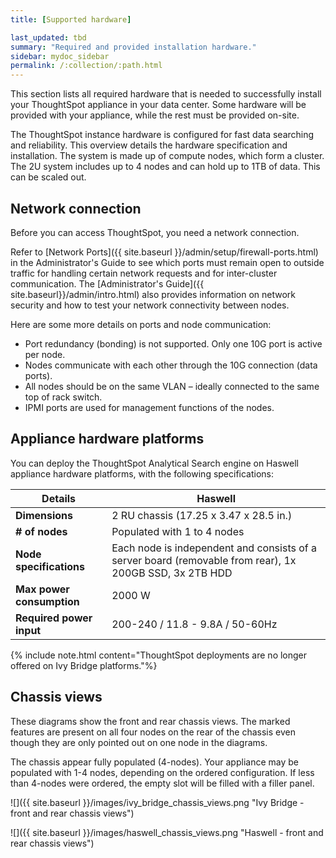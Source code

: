 ```yaml
---
title: [Supported hardware]

last_updated: tbd
summary: "Required and provided installation hardware."
sidebar: mydoc_sidebar
permalink: /:collection/:path.html
---
```


This section lists all required hardware that is needed to successfully install
your ThoughtSpot appliance in your data center. Some hardware will be provided
with your appliance, while the rest must be provided on-site.

The ThoughtSpot instance hardware is configured for fast data searching and
reliability. This overview details the hardware specification and installation.
The system is made up of compute nodes, which form a cluster. The 2U system
includes up to 4 nodes and can hold up to 1TB of data. This can be scaled out.

## Network connection

Before you can access ThoughtSpot, you need a network connection.

Refer to [Network Ports]({{ site.baseurl }}/admin/setup/firewall-ports.html) in
the Administrator's Guide to see which ports must remain open to outside traffic
for handling certain network requests and for inter-cluster communication. The
[Administrator's Guide]({{ site.baseurl}}/admin/intro.html) also provides
information on network security and how to test your network connectivity
between nodes.

Here are some more details on ports and node communication:

-   Port redundancy (bonding) is not supported. Only one 10G port is active per node.
-   Nodes communicate with each other through the 10G connection (data ports).
-   All nodes should be on the same VLAN – ideally connected to the same top of rack switch.
-   IPMI ports are used for management functions of the nodes.


## Appliance hardware platforms

You can deploy the ThoughtSpot Analytical Search engine on Haswell appliance
hardware platforms, with the following specifications:

|Details                    |  Haswell|
|-------                    | ------- |
|**Dimensions**             |  2 RU chassis (17.25 x 3.47 x 28.5 in.)|
|**\# of nodes**            |  Populated with 1 to 4 nodes                                      |
|**Node specifications**    |Each node is independent and consists of a server board (removable from rear), 1x 200GB SSD, 3x 2TB HDD|
|**Max power consumption**  |2000 W|
|**Required power input**   |200-240 / 11.8 - 9.8A / 50-60Hz|

{% include note.html content="ThoughtSpot deployments are no longer offered on Ivy Bridge platforms."%}

## Chassis views

These diagrams show the front and rear chassis views. The marked features are
present on all four nodes on the rear of the chassis even though they are only
pointed out on one node in the diagrams.

The chassis appear fully populated (4-nodes). Your appliance may be populated
with 1-4 nodes, depending on the ordered configuration. If less than 4-nodes
were ordered, the empty slot will be filled with a filler panel.

 ![]({{ site.baseurl }}/images/ivy_bridge_chassis_views.png "Ivy Bridge - front and rear chassis views")

 ![]({{ site.baseurl }}/images/haswell_chassis_views.png "Haswell - front and rear chassis views")
